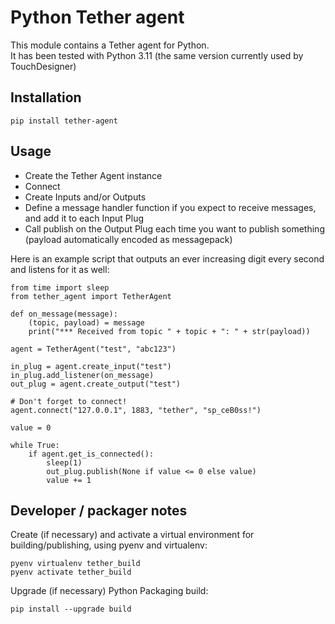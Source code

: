 # Python Tether agent

This module contains a Tether agent for Python.  
It has been tested with Python 3.11 (the same version currently used by TouchDesigner)

## Installation

```
pip install tether-agent
```

## Usage

- Create the Tether Agent instance
- Connect
- Create Inputs and/or Outputs
- Define a message handler function if you expect to receive messages, and add it to each Input Plug
- Call publish on the Output Plug each time you want to publish something (payload automatically encoded as messagepack)

Here is an example script that outputs an ever increasing digit every second and listens for it as well:

```
from time import sleep
from tether_agent import TetherAgent

def on_message(message):
    (topic, payload) = message
    print("*** Received from topic " + topic + ": " + str(payload))

agent = TetherAgent("test", "abc123")

in_plug = agent.create_input("test")
in_plug.add_listener(on_message)
out_plug = agent.create_output("test")

# Don't forget to connect!
agent.connect("127.0.0.1", 1883, "tether", "sp_ceB0ss!")

value = 0

while True:
    if agent.get_is_connected():
        sleep(1)
        out_plug.publish(None if value <= 0 else value)
        value += 1
```

## Developer / packager notes
Create (if necessary) and activate a virtual environment for building/publishing, using pyenv and virtualenv:
```
pyenv virtualenv tether_build
pyenv activate tether_build
```

Upgrade (if necessary) Python Packaging build:
```
pip install --upgrade build
```


